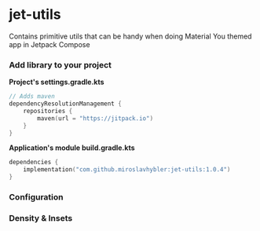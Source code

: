 # jet-utils

Contains primitive utils that can be handy when doing Material You themed app in Jetpack Compose

### Add library to your project

**Project's settings.gradle.kts**
```kotlin
// Adds maven 
dependencyResolutionManagement {
    repositories {
        maven(url = "https://jitpack.io")
    }
}
```

**Application's module build.gradle.kts**
```kotlin
dependencies {
    implementation("com.github.miroslavhybler:jet-utils:1.0.4")
}
```

### Configuration


### Density & Insets